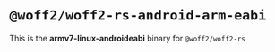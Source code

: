 # `@woff2/woff2-rs-android-arm-eabi`

This is the **armv7-linux-androideabi** binary for `@woff2/woff2-rs`
